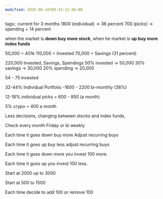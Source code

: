 ```yaml
---
modified: 2025-06-16T09:43:11-04:00
---
```


tags::
current for 3 months
1800 (individual) -> 36 percent
700 (picks) -> spending + 14 percent

when the market is **down buy more stock**, when he market is **up buy more index funds**

50,000 = 401k
110,000 = Invested
70,000 = Savings (31 percent)

220,000 
Invested, Savings, Spendings
50% invested -> 50,000
30% savings -> 30,000
20% spending -> 20,000

54 - 75 invested

32-44% Individual Portfolio -1600 - 2200 bi-monthly (36%)

12-18% individual picks = 600 - 850 (a month)

5% crypo = 400 a month 

Less decisions, changing between stocks and index funds,

Check every month Friday or bi weekly 

Each time it goes down buy more Adjust recurring buys

Each time it goes up buy less adjust recurring buys

  

Each time it goes down more you invest 100 more.

Each time it goes up you invest 100 less.

  

Start at 2000 up to 3000 

Start at 500 to 1500

Each time decide to add 100 or remove 100